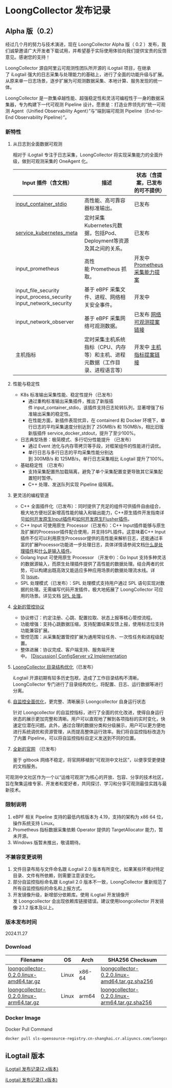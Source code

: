 # LoongCollector 发布记录

## Alpha 版（0.2）

经过几个月的努力与技术演进，现在 LoongCollector Alpha 版（ 0.2 ）发布，我们诚挚邀请广大开发者下载试用，并希望基于实际使用体验向我们提供宝贵的反馈意见。感谢您的支持！

LoongCollector 源自阿里云可观测性团队所开源的 iLogtail 项目，在继承了 iLogtail 强大的日志采集与处理能力的基础上，进行了全面的功能升级与扩展。从原来单一日志场景，逐步扩展为可观测数据采集、本地计算、服务发现的统一体。

LoongCollector 是一款集卓越性能、超强稳定性和灵活可编程性于一身的数据采集器，专为构建下一代可观测 Pipeline 设计。愿景是：打造业界领先的“统一可观测 Agent（Unified Observability Agent）”与“端到端可观测 Pipeline（End-to-End Observability Pipeline）”。

### 新特性

1. 从日志到全面数据可观测

    相对于 iLogtail 专注于日志采集，LoongCollector 将实现采集能力的全面升级，做到可观测采集的 OneAgent 化。

    |  Input 插件（含文档）  |  描述  |  状态（含提案，已发布的可不提供）  |
    | --- | --- | --- |
    |  [input\_container\_stdio](../../plugins/input/native/input-container-stdio.md)  |  高性能、高可靠容器标准输出。  |  已发布  |
    |  [service\_kubernetes\_meta](../../plugins/input/extended/service-kubernetesmeta-v2.md)  |  定时采集Kubernetes元数据，包括Pod、Deployment等资源及其之间的关系。  |  已发布   |
    |  input\_prometheus  |  高性能 Prometheus 抓取。  |  开发中 [Prometheus采集能力提案](https://github.com/alibaba/loongcollector/discussions/1920)  |
    |  input\_file\_security  input\_process\_security  input\_network\_security   |  基于 eBPF 采集文件、进程、网络相关安全事件。  |  开发中  |
    |  input\_network\_observer   |  基于 eBPF 采集网络可观测数据。  |  已发布 [网络可观测提案链接](https://github.com/alibaba/loongcollector/discussions/1919)  |
    |  主机指标  |  定时采集主机系统指标（CPU、内存等）和主机、进程元数据（工作目录、进程语言等）  |  开发中 [主机指标提案链接](https://github.com/alibaba/loongcollector/discussions/1921)  |

2. 性能与稳定性

    * K8s 标准输出采集性能、稳定性提升（已发布）
        * 通过重构标准输出采集插件，推出了新版插件 input\_container\_stdio，该插件支持日志轮转队列，显著增强了标准输出采集的稳定性。
        * 在性能方面，新插件表现优异，在 containerd 和 Docker 环境下，单行日志的平均采集速度分别达到了 250MB/s 和 150MB/s，相比旧版新版插件 service\_docker\_stdout，提升了至少100%。
    * 日志典型场景：极简模式、多行切分性能提升 （已发布）
        * 通过 Event 池化与内存零拷贝等手段，对框架组件的性能进行调优。
        * 单行日志与多行日志的平均采集性能分别达到 300MB/s 和 125MB/s，单行日志采集相比 iLogtail 提升了100%。
    * 基础稳定性 （已发布）
        * 支持采集配置热加载隔离，避免了单个采集配置变更导致其它采集配置短时暂停。
        * C++ 处理、发送队列实现 Pipeline 级隔离。

3. 更灵活的编程管道

    * C++ 全面插件化（已发布）：同时提供了充足的组件可供插件自由组合，极大地方便社区新增高性能的输入和输出能力，C++原生插件开发指南详见[如何开发原生Input插件](../../developer-guide/plugin-development/native-plugins/how-to-write-native-input-plugins.md)和[如何开发原生Flusher插件](../../developer-guide/plugin-development/native-plugins/how-to-write-native-flusher-plugins.md)。
    * C++ Input 可使用原生 Processor（已发布）：C++ Input插件能够与原生及扩展的Processor插件配合使用，并支持SPL插件。这意味着C++ Input插件不仅可以利用原生Processor提供的高性能来解析日志，还能通过丰富的扩展Processor功能进一步处理日志，具体详情请参阅文档[什么是处理插件](../../plugins/processor/processors.md)和[什么是输入插件](../../plugins/input/inputs.md)。
    * Golang Input 可使用原生 Processor （开发中）：Go Input 支持多种灵活的数据源输入，而原生处理插件提供了高性能的数据处理。结合两者的优势，可以构建出既高效又能适应多种应用场景的数据处理流水线。详见 [Issue](https://github.com/alibaba/loongcollector/issues/1917)。
    * SPL 处理模式（已发布）：SPL 处理模式支持用户通过 SPL 语句实现对数据的处理。无需编写代码开发插件，极大地拓展了 LoongCollector 可应用的场景。详见文档 [SPL 处理](../../plugins/processor/spl/processor-spl-native.md)。

4. [全新的管控协议](https://github.com/alibaba/loongcollector/blob/main/config_server/protocol/v2/README.md)

    * 协议修订：约定注册、心跳、配置拉取、状态上报等核心管控流程。
    * 功能增强：支持心跳数据压缩，支持配置结果反馈上报，使用标志位支持功能兼容扩展。
    * 管控范围：从采集配置管控扩展为通用常驻任务、一次性任务和进程级配置。
    * 整体进展：协议完成、客户端支持、服务端开发中。 [\[Discussion\] ConfigServer v2 Implementation](https://github.com/alibaba/loongcollector/discussions/1916)

5. [LoongCollector 目录结构优化](../loongcollector-dir.md)（已发布）

    iLogtail 开源初期有较多历史包袱，造成了工作目录结构不清晰。LoongCollector 专门进行了目录结构优化，将配置、日志、运行数据等进行分离。

6. [自监控全面优化](https://github.com/alibaba/loongcollector/discussions/1928)，更完整、清晰展示 Loongcollector 自身运行状态

    针对 Loongcollector 的自监控指标，进行了全面的优化改进，使得自身运行状态的展示更加完整和清晰。用户可以直观地了解到各项指标的实时变化，快速定位潜在问题。此外，通过合理的数据分类和分级展示，用户可以更方便地进行系统调优和资源管理，从而提高整体运行效率。我们将自监控指标改造为了内置 Pipeline，可以将自监控指标自定义发送到不同的位置。

7. [全新的官网](https://open.observability.cn/project/loongcollector/about/#_top) （已发布）

    鉴于 gitbook 网络不稳定，将官网移植到“可观测中文社区”，以便享受更便捷的文档服务。

可观测中文社区作为一个以“运维可观测”为核心的开放、包容、分享的技术社区，旨在聚集运维专家、开发者和爱好者，共同探讨、学习和分享可观测最佳实践与最新技术。

### 限制说明

1. eBPF 相关 Pipeline 支持的最低内核版本为 4.19，支持的架构为 x86 64 位，操作系统支持 Linux。
2. Prometheus 指标数据采集依赖 Operator 提供的 TargetAllocator 能力，暂未开源。
3. Windows 版暂未推出，敬请期待。

### 不兼容变更说明

1. 文件目录布局与文件命名跟 iLogtail 2.0 版本有所变化，如果某些环境对特定目录、文件有所依赖，则需要注意该变化。
2. 部分自监控指标命名跟 iLogtail 2.0 版本不一致，LoongCollector 重新规范了所有自监控指标的命名和上报方式。
3. 开发镜像升级，新增部分依赖库。使用 iLogtail 开发镜像开发 Loongcollector 会出现依赖库链接错误。建议使用loongcollector 开发镜像 2.1.2 版本及以上。

### 版本发布时间

2024.11.27

### Download

| **Filename** | **OS** | **Arch** | **SHA256 Checksum** |
|  ----  | ----  | ----  | ----  |
|[loongcollector-0.2.0.linux-amd64.tar.gz](https://loongcollector-community-edition.oss-cn-shanghai.aliyuncs.com/0.2.0/loongcollector-0.2.0.linux-amd64.tar.gz)|Linux|x86-64|[loongcollector-0.2.0.linux-amd64.tar.gz.sha256](https://loongcollector-community-edition.oss-cn-shanghai.aliyuncs.com/0.2.0/loongcollector-0.2.0.linux-amd64.tar.gz.sha256)|
|[loongcollector-0.2.0.linux-arm64.tar.gz](https://loongcollector-community-edition.oss-cn-shanghai.aliyuncs.com/0.2.0/loongcollector-0.2.0.linux-arm64.tar.gz)|Linux|arm64|[loongcollector-0.2.0.linux-arm64.tar.gz.sha256](https://loongcollector-community-edition.oss-cn-shanghai.aliyuncs.com/0.2.0/loongcollector-0.2.0.linux-arm64.tar.gz.sha256)|

### Docker Image

Docker Pull Command

``` bash
docker pull sls-opensource-registry.cn-shanghai.cr.aliyuncs.com/loongcollector-community-edition/loongcollector:0.2.0
```

## iLogtail 版本

[iLogtail 发布记录(2.x版本)](release-notes-ilogtail-2x.md)

[iLogtail 发布记录(1.x版本)](release-notes-ilogtail-1x.md)
